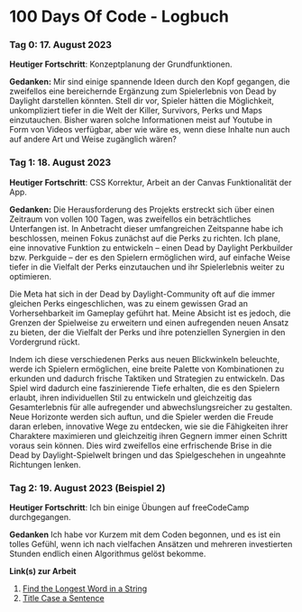 # 100 Days Of Code - Logbuch

### Tag 0: 17. August 2023 

**Heutiger Fortschritt**: Konzeptplanung der Grundfunktionen.

**Gedanken:** Mir sind einige spannende Ideen durch den Kopf gegangen, die zweifellos eine bereichernde Ergänzung zum Spielerlebnis von Dead by Daylight darstellen könnten. Stell dir vor, Spieler hätten die Möglichkeit, unkompliziert tiefer in die Welt der Killer, Survivors, Perks und Maps einzutauchen. Bisher waren solche Informationen meist auf Youtube in Form von Videos verfügbar, aber wie wäre es, wenn diese Inhalte nun auch auf andere Art und Weise zugänglich wären?


### Tag 1: 18. August 2023

**Heutiger Fortschritt**: CSS Korrektur, Arbeit an der Canvas Funktionalität der App.

**Gedanken:** Die Herausforderung des Projekts erstreckt sich über einen Zeitraum von vollen 100 Tagen, was zweifellos ein beträchtliches Unterfangen ist. In Anbetracht dieser umfangreichen Zeitspanne habe ich beschlossen, meinen Fokus zunächst auf die Perks zu richten. Ich plane, eine innovative Funktion zu entwickeln – einen Dead by Daylight Perkbuilder bzw. Perkguide – der es den Spielern ermöglichen wird, auf einfache Weise tiefer in die Vielfalt der Perks einzutauchen und ihr Spielerlebnis weiter zu optimieren.

Die Meta hat sich in der Dead by Daylight-Community oft auf die immer gleichen Perks eingeschlichen, was zu einem gewissen Grad an Vorhersehbarkeit im Gameplay geführt hat. Meine Absicht ist es jedoch, die Grenzen der Spielweise zu erweitern und einen aufregenden neuen Ansatz zu bieten, der die Vielfalt der Perks und ihre potenziellen Synergien in den Vordergrund rückt.

Indem ich diese verschiedenen Perks aus neuen Blickwinkeln beleuchte, werde ich Spielern ermöglichen, eine breite Palette von Kombinationen zu erkunden und dadurch frische Taktiken und Strategien zu entwickeln. Das Spiel wird dadurch eine faszinierende Tiefe erhalten, die es den Spielern erlaubt, ihren individuellen Stil zu entwickeln und gleichzeitig das Gesamterlebnis für alle aufregender und abwechslungsreicher zu gestalten. Neue Horizonte werden sich auftun, und die Spieler werden die Freude daran erleben, innovative Wege zu entdecken, wie sie die Fähigkeiten ihrer Charaktere maximieren und gleichzeitig ihren Gegnern immer einen Schritt voraus sein können. Dies wird zweifellos eine erfrischende Brise in die Dead by Daylight-Spielwelt bringen und das Spielgeschehen in ungeahnte Richtungen lenken.


### Tag 2: 19. August 2023 (Beispiel 2)

**Heutiger Fortschritt**: Ich bin einige Übungen auf freeCodeCamp durchgegangen.

**Gedanken** Ich habe vor Kurzem mit dem Coden begonnen, und es ist ein tolles Gefühl, wenn ich nach vielfachen Ansätzen und mehreren investierten Stunden endlich einen Algorithmus gelöst bekomme.

**Link(s) zur Arbeit**
1. [Find the Longest Word in a String](https://www.freecodecamp.com/challenges/find-the-longest-word-in-a-string)
2. [Title Case a Sentence](https://www.freecodecamp.com/challenges/title-case-a-sentence)
